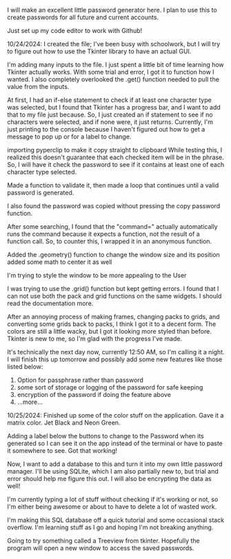 I will make an excellent little password generator here. I plan to use this to create passwords for all future and current accounts.

Just set up my code editor to work with Github!

10/24/2024:
I created the file; I've been busy with schoolwork, but I will try to figure out how to use the Tkinter library to have an actual GUI.

I'm adding many inputs to the file. I just spent a little bit of time learning how Tkinter actually works. With some trial and error, I got it to function how I wanted. 
I also completely overlooked the .get() function needed to pull the value from the inputs.

At first, I had an if-else statement to check if at least one character type was selected, but I found that Tkinter has a progress bar, and I want to add that to my file just because. So, I just created an if statement to see if no characters were selected, and if none were, it just returns.
Currently, I'm just printing to the console because I haven't figured out how to get a message to pop up or for a label to change.

importing pyperclip to make it copy straight to clipboard
While testing this, I realized this doesn't guarantee that each checked item will be in the phrase. So, I will have it check the password to see if it contains at least one of each character type selected.

Made a function to validate it, then made a loop that continues until a valid password is generated.

I also found the password was copied without pressing the copy password function.

After some searching, I found that the "command=" actually automatically runs the command because it expects a function, not the result of a function call. So, to counter this, I wrapped it in an anonymous function. 


Added the .geometry() function to change the window size and its position
added some math to center it as well


I'm trying to style the window to be more appealing to the User


I was trying to use the .grid() function but kept getting errors. I found that I can not use both the pack and grid functions on the same widgets. I should read the documentation more.

After an annoying process of making frames, changing packs to grids, and converting some grids back to packs, I think I got it to a decent form. The colors are still a little wacky, but I got it looking more styled than before. Tkinter is new to me, so I'm glad with the progress I've made.

It's technically the next day now, currently 12:50 AM, so I'm calling it a night. I will finish this up tomorrow and possibly add some new features like those listed below:
1. Option for passphrase rather than password
2. some sort of storage or logging of the password for safe keeping
3. encryption of the password if doing the feature above
4. ...more...

10/25/2024:
Finished up some of the color stuff on the application. Gave it a matrix color. Jet Black and Neon Green.

Adding a label below the buttons to change to the Password when its generated so I can see it on the app instead of the terminal or have to paste it somewhere to see.
Got that working!

Now, I want to add a database to this and turn it into my own little password manager.
I'll be using SQLite, which I am also partially new to, but trial and error should help me figure this out. 
I will also be encrypting the data as well!


I'm currently typing a lot of stuff without checking if it's working or not, so I'm either being awesome or about to have to delete a lot of wasted work.

I'm making this SQL database off a quick tutorial and some occasional stack overflow. I'm learning stuff as I go and hoping I'm not breaking anything.

Going to try something called a Treeview from tkinter. Hopefully the program will open a new window to access the saved passwords.
